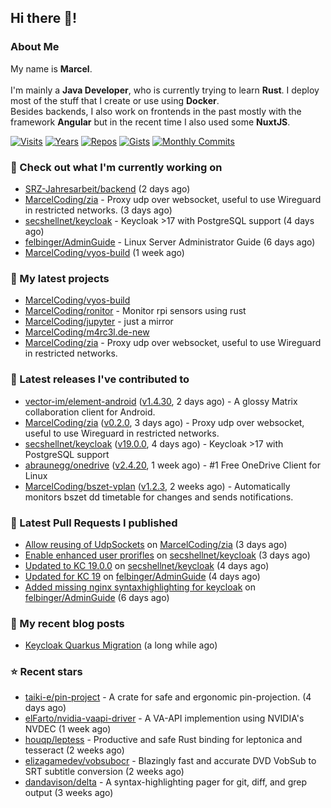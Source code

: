 ## Hi there 👋!




### About Me

My name is **Marcel**.
<br><br>
I'm mainly a **Java Developer**, who is currently trying to learn **Rust**. I deploy most of the stuff that I create or use using **Docker**.
<br>
Besides backends, I also work on frontends in the past mostly with the framework **Angular** but in the recent time I also used some **NuxtJS**. 

[![Visits](https://badges.pufler.dev/visits/MarcelCoding/MarcelCoding?style=flat-square&color=black&logo=github)](https://github.com/MarcelCoding)
[![Years](https://badges.pufler.dev/years/MarcelCoding?style=flat-square&color=black&logo=github)](https://github.com/MarcelCoding)
[![Repos](https://badges.pufler.dev/repos/MarcelCoding?style=flat-square&color=black&logo=github)](https://github.com/MarcelCoding?tab=repositories)
[![Gists](https://badges.pufler.dev/gists/MarcelCoding?style=flat-square&color=black&logo=github)](https://gist.github.com/MarcelCoding)
[![Monthly Commits](https://badges.pufler.dev/commits/monthly/MarcelCoding?style=flat-square&color=black&logo=github)](https://github.com/MarcelCoding)

### 👷 Check out what I'm currently working on

- [SRZ-Jahresarbeit/backend](https://github.com/SRZ-Jahresarbeit/backend) (2 days ago)
- [MarcelCoding/zia](https://github.com/MarcelCoding/zia) - Proxy udp over websocket, useful to use Wireguard in restricted networks. (3 days ago)
- [secshellnet/keycloak](https://github.com/secshellnet/keycloak) - Keycloak &gt;17 with PostgreSQL support (4 days ago)
- [felbinger/AdminGuide](https://github.com/felbinger/AdminGuide) - Linux Server Administrator Guide (6 days ago)
- [MarcelCoding/vyos-build](https://github.com/MarcelCoding/vyos-build) (1 week ago)

### 🌱 My latest projects

- [MarcelCoding/vyos-build](https://github.com/MarcelCoding/vyos-build)
- [MarcelCoding/ronitor](https://github.com/MarcelCoding/ronitor) - Monitor rpi sensors using rust
- [MarcelCoding/jupyter](https://github.com/MarcelCoding/jupyter) - just a mirror
- [MarcelCoding/m4rc3l.de-new](https://github.com/MarcelCoding/m4rc3l.de-new)
- [MarcelCoding/zia](https://github.com/MarcelCoding/zia) - Proxy udp over websocket, useful to use Wireguard in restricted networks.

### 🔭 Latest releases I've contributed to

- [vector-im/element-android](https://github.com/vector-im/element-android) ([v1.4.30](https://github.com/vector-im/element-android/releases/tag/v1.4.30), 2 days ago) - A glossy Matrix collaboration client for Android.
- [MarcelCoding/zia](https://github.com/MarcelCoding/zia) ([v0.2.0](https://github.com/MarcelCoding/zia/releases/tag/v0.2.0), 3 days ago) - Proxy udp over websocket, useful to use Wireguard in restricted networks.
- [secshellnet/keycloak](https://github.com/secshellnet/keycloak) ([v19.0.0](https://github.com/secshellnet/keycloak/releases/tag/v19.0.0), 4 days ago) - Keycloak &gt;17 with PostgreSQL support
- [abraunegg/onedrive](https://github.com/abraunegg/onedrive) ([v2.4.20](https://github.com/abraunegg/onedrive/releases/tag/v2.4.20), 1 week ago) - #1 Free OneDrive Client for Linux
- [MarcelCoding/bszet-vplan](https://github.com/MarcelCoding/bszet-vplan) ([v1.2.3](https://github.com/MarcelCoding/bszet-vplan/releases/tag/v1.2.3), 2 weeks ago) - Automatically monitors bszet dd timetable for changes and sends notifications.

### 🔨 Latest Pull Requests I published

- [Allow reusing of UdpSockets](https://github.com/MarcelCoding/zia/pull/19) on [MarcelCoding/zia](https://github.com/MarcelCoding/zia) (3 days ago)
- [Enable enhanced user prorifles](https://github.com/secshellnet/keycloak/pull/13) on [secshellnet/keycloak](https://github.com/secshellnet/keycloak) (3 days ago)
- [Updated to KC 19.0.0](https://github.com/secshellnet/keycloak/pull/11) on [secshellnet/keycloak](https://github.com/secshellnet/keycloak) (4 days ago)
- [Updated for KC 19](https://github.com/felbinger/AdminGuide/pull/71) on [felbinger/AdminGuide](https://github.com/felbinger/AdminGuide) (4 days ago)
- [Added missing nginx syntaxhighlighting for keycloak](https://github.com/felbinger/AdminGuide/pull/70) on [felbinger/AdminGuide](https://github.com/felbinger/AdminGuide) (6 days ago)

### 📜 My recent blog posts

- [Keycloak Quarkus Migration](https://m4rc3l.de/blog/keycloak-quarkus-migration) (a long while ago)

### ⭐ Recent stars

- [taiki-e/pin-project](https://github.com/taiki-e/pin-project) - A crate for safe and ergonomic pin-projection. (4 days ago)
- [elFarto/nvidia-vaapi-driver](https://github.com/elFarto/nvidia-vaapi-driver) - A VA-API implemention using NVIDIA&#39;s NVDEC (1 week ago)
- [houqp/leptess](https://github.com/houqp/leptess) - Productive and safe Rust binding for leptonica and tesseract (2 weeks ago)
- [elizagamedev/vobsubocr](https://github.com/elizagamedev/vobsubocr) - Blazingly fast and accurate DVD VobSub to SRT subtitle conversion (2 weeks ago)
- [dandavison/delta](https://github.com/dandavison/delta) - A syntax-highlighting pager for git, diff, and grep output (3 weeks ago)
